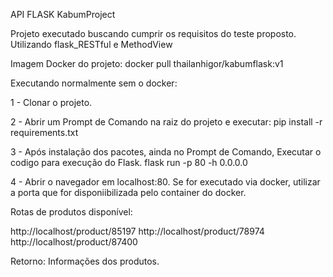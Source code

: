  API FLASK KabumProject

Projeto executado buscando cumprir os requisitos do teste proposto. 
Utilizando flask_RESTful e MethodView 

Imagem Docker do projeto:
docker pull thailanhigor/kabumflask:v1

Executando normalmente sem o docker:

1 - Clonar o projeto.

2 - Abrir um Prompt de Comando na raiz do projeto e executar:
  pip install -r requirements.txt

3 - Após instalação dos pacotes, ainda no Prompt de Comando, Executar o codigo para execução do Flask.
  flask run -p 80 -h 0.0.0.0

4 - Abrir o navegador em localhost:80. Se for executado via docker, utilizar a porta que for disponiibilizada pelo container do docker.


Rotas de produtos disponível:

http://localhost/product/85197
http://localhost/product/78974
http://localhost/product/87400


Retorno: Informações dos produtos.
